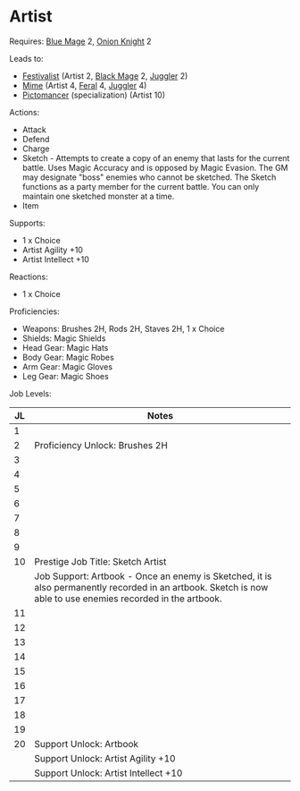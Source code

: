 # Artist

Requires: [Blue Mage](/Jobs/JobDetails/BlueMage.md) 2, [Onion Knight](/Jobs/JobDetails/OnionKnight.md) 2

Leads to:

- [Festivalist](/Jobs/JobDetails/Festivalist.md) (Artist 2, [Black Mage](/Jobs/JobDetails/BlackMage.md) 2, [Juggler](/Jobs/JobDetails/Juggler.md) 2)
- [Mime](/Jobs/JobDetails/Mime.md) (Artist 4, [Feral](/Jobs/JobDetails/Feral.md) 4, [Juggler](/Jobs/JobDetails/Juggler.md) 4)
- [Pictomancer](/Jobs/JobDetails/Pictomancer.md) (specialization) (Artist 10)

Actions:
- Attack
- Defend
- Charge
- Sketch - Attempts to create a copy of an enemy that lasts for the current battle. Uses Magic Accuracy and is opposed by Magic Evasion. The GM may designate "boss" enemies who cannot be sketched. The Sketch functions as a party member for the current battle. You can only maintain one sketched monster at a time.
- Item

Supports:

- 1 x Choice
- Artist Agility +10
- Artist Intellect +10

Reactions:

- 1 x Choice

Proficiencies:

- Weapons: Brushes 2H, Rods 2H, Staves 2H, 1 x Choice
- Shields: Magic Shields
- Head Gear: Magic Hats
- Body Gear: Magic Robes
- Arm Gear: Magic Gloves
- Leg Gear: Magic Shoes

Job Levels:

| JL | Notes |
| --- | --- |
| 1 | 
| 2 | Proficiency Unlock: Brushes 2H
| 3 | 
| 4 | 
| 5 | 
| 6 | 
| 7 | 
| 8 | 
| 9 | 
| 10 | Prestige Job Title: Sketch Artist
|    | Job Support: Artbook - Once an enemy is Sketched, it is also permanently recorded in an artbook. Sketch is now able to use enemies recorded in the artbook.
| 11 | 
| 12 | 
| 13 | 
| 14 | 
| 15 | 
| 16 | 
| 17 | 
| 18 | 
| 19 | 
| 20 | Support Unlock: Artbook
|    | Support Unlock: Artist Agility +10
|    | Support Unlock: Artist Intellect +10
